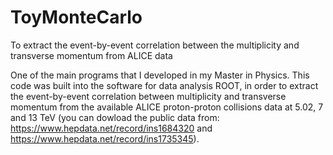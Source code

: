 # ToyMonteCarlo
To extract the event-by-event correlation between the multiplicity and transverse momentum from ALICE data



One of the main programs that I developed in my Master in Physics. 
This code was built into the software for data analysis ROOT, in order to extract the event-by-event correlation between multiplicity and transverse momentum from the available ALICE proton-proton collisions data at 5.02, 7 and 13 TeV (you can dowload the public data from: https://www.hepdata.net/record/ins1684320 and https://www.hepdata.net/record/ins1735345).
